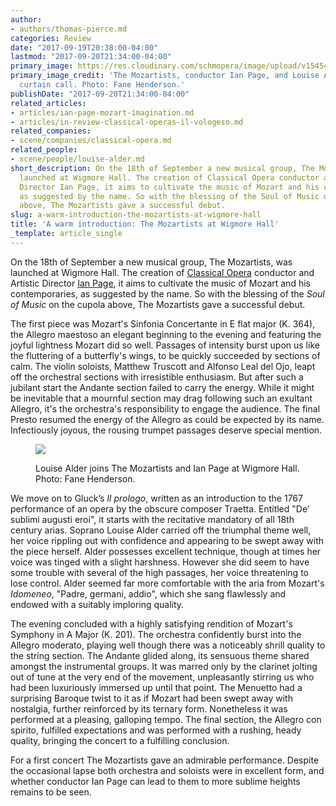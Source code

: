 ```yaml
---
author:
- authors/thomas-pierce.md
categories: Review
date: "2017-09-19T20:38:00-04:00"
lastmod: "2017-09-20T21:34:00-04:00"
primary_image: https://res.cloudinary.com/schmopera/image/upload/v1545409169/media/webhook-uploads/1505956211348/2017-09-20---The-Mozartists-Ian-Page-and-Louise-Alder-curtain-call-c.-Fane-Henderson.jpg.jpg
primary_image_credit: 'The Mozartists, conductor Ian Page, and Louise Alder take a
  curtain call. Photo: Fane Henderson.'
publishDate: "2017-09-20T21:34:00-04:00"
related_articles:
- articles/ian-page-mozart-imagination.md
- articles/in-review-classical-operas-il-vologeso.md
related_companies:
- scene/companies/classical-opera.md
related_people:
- scene/people/louise-alder.md
short_description: On the 18th of September a new musical group, The Mozartists, was
  launched at Wigmore Hall. The creation of Classical Opera conductor and Artistic
  Director Ian Page, it aims to cultivate the music of Mozart and his contemporaries,
  as suggested by the name. So with the blessing of the Soul of Music on the cupola
  above, The Mozartists gave a successful debut.
slug: a-warm-introduction-the-mozartists-at-wigmore-hall
title: 'A warm introduction: The Mozartists at Wigmore Hall'
_template: article_single
---
```


On the 18th of September a new musical group, The Mozartists, was launched at Wigmore Hall. The creation of [Classical Opera](/scene/companies/classical-opera/) conductor and Artistic Director [Ian Page](/ian-page-mozart-imagination/), it aims to cultivate the music of Mozart and his contemporaries, as suggested by the name. So with the blessing of the *Soul of Music* on the cupola above, The Mozartists gave a successful debut. 

The first piece was Mozart's Sinfonia Concertante in E flat major (K. 364), the Allegro maestoso an elegant beginning to the evening and featuring the joyful lightness Mozart did so well. Passages of intensity burst upon us like the fluttering of a butterfly's wings, to be quickly succeeded by sections of calm. The violin soloists, Matthew Truscott and Alfonso Leal del Ojo, leapt off the orchestral sections with irresistible enthusiasm. But after such a jubilant start the Andante section failed to carry the energy. While it might be inevitable that a mournful section may drag following such an exultant Allegro, it's the orchestra's responsibility to engage the audience. The final Presto resumed the energy of the Allegro as could be expected by its name. Infectiously joyous, the rousing trumpet passages deserve special mention.

<figure data-type="image">

![](https://res.cloudinary.com/schmopera/image/upload/v1545409169/media/webhook-uploads/1505956727125/2017-09-20---full---Louise-Alder-joins-The-Mozartists-and-Ian-Page-at-Wigmore-Hall-c.-Fane-Henderson.jpg.jpg)

<figcaption>Louise Alder joins The Mozartists and Ian Page at Wigmore Hall. Photo: Fane Henderson.</figcaption>
</figure>

We move on to Gluck’s *Il prologo*, written as an introduction to the 1767 performance of an opera by the obscure composer Traetta. Entitled "De’ sublimi augusti eroi", it starts with the recitative mandatory of all 18th century arias. Soprano Louise Alder carried off the triumphal theme well, her voice rippling out with confidence and appearing to be swept away with the piece herself. Alder possesses excellent technique, though at times her voice was tinged with a slight harshness. However she did seem to have some trouble with several of the high passages, her voice threatening to lose control. Alder seemed far more comfortable with the aria from Mozart's *Idomeneo*, "Padre, germani, addio", which she sang flawlessly and endowed with a suitably imploring quality. 

The evening concluded with a highly satisfying rendition of Mozart's Symphony in A Major (K. 201). The orchestra confidently burst into the Allegro moderato, playing well though there was a noticeably shrill quality to the string section. The Andante glided along, its sensuous theme shared amongst the instrumental groups. It was marred only by the clarinet jolting out of tune at the very end of the movement, unpleasantly stirring us who had been luxuriously immersed up until that point. The Menuetto had a surprising Baroque twist to it as if Mozart had been swept away with nostalgia, further reinforced by its ternary form. Nonetheless it was performed at a pleasing, galloping tempo. The final section, the Allegro con spirito, fulfilled expectations and was performed with a rushing, heady quality, bringing the concert to a fulfilling conclusion. 

For a first concert The Mozartists gave an admirable performance. Despite the occasional lapse both orchestra and soloists were in excellent form, and whether conductor Ian Page can lead to them to more sublime heights remains to be seen.
